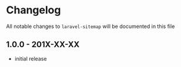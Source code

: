 # Changelog

All notable changes to `laravel-sitemap` will be documented in this file

## 1.0.0 - 201X-XX-XX

- initial release
